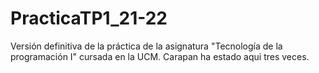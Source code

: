# PracticaTP1_21-22
Versión definitiva de la práctica de la asignatura "Tecnología de la programación I" cursada en la UCM.
Carapan ha estado aqui tres veces.
